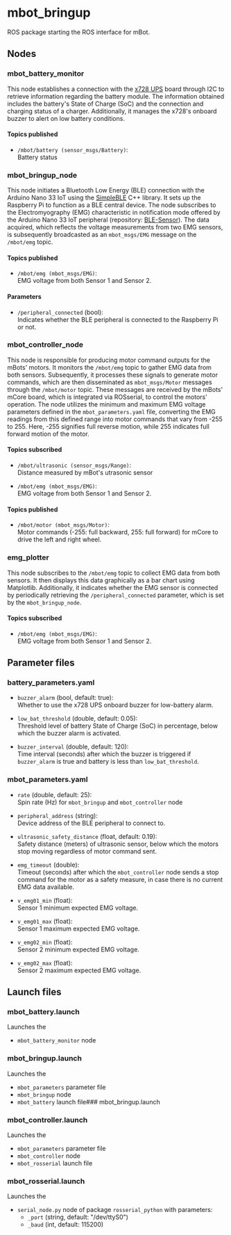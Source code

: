 # mbot_bringup

ROS package starting the ROS interface for mBot.

## Nodes

### mbot_battery_monitor

This node establishes a connection with the [x728 UPS](https://wiki.geekworm.com/X728) board through I2C to retrieve information regarding the battery module. The information obtained includes the battery's State of Charge (SoC) and the connection and charging status of a charger. Additionally, it manages the x728's onboard buzzer to alert on low battery conditions.

#### Topics published

- `/mbot/battery (sensor_msgs/Battery)`:  
  Battery status

### mbot_bringup_node

This node initiates a Bluetooth Low Energy (BLE) connection with the Arduino Nano 33 IoT using the [SimpleBLE](https://github.com/OpenBluetoothToolbox/SimpleBLE) C++ library. It sets up the Raspberry Pi to function as a BLE central device. The node subscribes to the Electromyography (EMG) characteristic in notification mode offered by the Arduino Nano 33 IoT peripheral (repository: [BLE-Sensor](https://github.com/MarcoDuesentrieb/BLE-Sensor)). The data acquired, which reflects the voltage measurements from two EMG sensors, is subsequently broadcasted as an `mbot_msgs/EMG` message on the `/mbot/emg` topic.

#### Topics published

- `/mbot/emg (mbot_msgs/EMG)`:  
  EMG voltage from both Sensor 1 and Sensor 2.

#### Parameters

- `/peripheral_connected` (bool):  
  Indicates whether the BLE peripheral is connected to the Raspberry Pi or not.

### mbot_controller_node

This node is responsible for producing motor command outputs for the mBots' motors. It monitors the `/mbot/emg` topic to gather EMG data from both sensors. Subsequently, it processes these signals to generate motor commands, which are then disseminated as `mbot_msgs/Motor` messages through the `/mbot/motor` topic. These messages are received by the mBots' mCore board, which is integrated via ROSserial, to control the motors' operation. The node utilizes the minimum and maximum EMG voltage parameters defined in the `mbot_parameters.yaml` file, converting the EMG readings from this defined range into motor commands that vary from -255 to 255. Here, -255 signifies full reverse motion, while 255 indicates full forward motion of the motor.

#### Topics subscribed

- `/mbot/ultrasonic (sensor_msgs/Range)`:  
  Distance measured by mBot's utrasonic sensor
  
- `/mbot/emg (mbot_msgs/EMG)`:  
  EMG voltage from both Sensor 1 and Sensor 2.

#### Topics published

- `/mbot/motor (mbot_msgs/Motor)`:  
  Motor commands (-255: full backward, 255: full forward) for mCore to drive the left and right wheel. 


### emg_plotter

This node subscribes to the `/mbot/emg` topic to collect EMG data from both sensors. It then displays this data graphically as a bar chart using Matplotlib. Additionally, it indicates whether the EMG sensor is connected by periodically retrieving the `/peripheral_connected` parameter, which is set by the `mbot_bringup_node`.

#### Topics subscribed
  
- `/mbot/emg (mbot_msgs/EMG)`:  
  EMG voltage from both Sensor 1 and Sensor 2.


## Parameter files

### battery_parameters.yaml

- `buzzer_alarm` (bool, default: true):  
  Whether to use the x728 UPS onboard buzzer for low-battery alarm.

- `low_bat_threshold` (double, default: 0.05):  
  Threshold level of battery State of Charge (SoC) in percentage, below which the buzzer alarm is activated.

- `buzzer_interval` (double, default: 120):  
  Time interval (seconds) after which the buzzer is triggered if  `buzzer_alarm` is true and battery is less than `low_bat_threshold`.

### mbot_parameters.yaml

- `rate` (double, default: 25):  
  Spin rate (Hz) for `mbot_bringup` and `mbot_controller` node

- `peripheral_address` (string):  
  Device address of the BLE peripheral to connect to.

- `ultrasonic_safety_distance` (float, default: 0.19):  
  Safety distance (meters) of ultrasonic sensor, below which the motors stop moving regardless of motor command sent. 

- `emg_timeout` (double):  
  Timeout (seconds) after which the `mbot_controller` node sends a stop command for the motor as a safety measure, in case there is no current EMG data available.

- `v_emg01_min` (float):  
  Sensor 1 minimum expected EMG voltage.  

- `v_emg01_max` (float):  
  Sensor 1 maximum expected EMG voltage.  

- `v_emg02_min` (float):  
  Sensor 2 minimum expected EMG voltage.  

- `v_emg02_max` (float):  
  Sensor 2 maximum expected EMG voltage.  


## Launch files

### mbot_battery.launch

Launches the  

- `mbot_battery_monitor` node

### mbot_bringup.launch

Launches the 

- `mbot_parameters` parameter file
- `mbot_bringup` node
- `mbot_battery` launch file### mbot_bringup.launch

### mbot_controller.launch

Launches the 

- `mbot_parameters` parameter file
- `mbot_controller` node
- `mbot_rosserial` launch file

### mbot_rosserial.launch

Launches the 

- `serial_node.py` node of package `rosserial_python` with parameters:  
  - `_port` (string, default: "/dev/ttyS0")  
  - `_baud` (int, default: 115200)  


